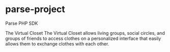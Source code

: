 parse-project
=============

Parse PHP SDK

The Virtual Closet 
	The Virtual Closet allows living groups, social circles, and groups of friends to access clothes on a personalized interface that easily allows them to exchange clothes with each other.

